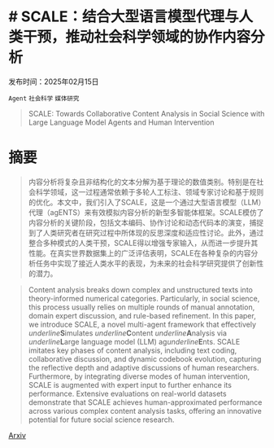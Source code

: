 # # SCALE：结合大型语言模型代理与人类干预，推动社会科学领域的协作内容分析

发布时间：2025年02月15日

`Agent` `社会科学` `媒体研究`

> SCALE: Towards Collaborative Content Analysis in Social Science with Large Language Model Agents and Human Intervention

# 摘要

> 内容分析将复杂且非结构化的文本分解为基于理论的数值类别。特别是在社会科学领域，这一过程通常依赖于多轮人工标注、领域专家讨论和基于规则的优化。本文中，我们引入了SCALE，这是一个通过大型语言模型（LLM）代理（agENTS）来有效模拟内容分析的新型多智能体框架。SCALE模仿了内容分析的关键阶段，包括文本编码、协作讨论和动态代码本的演变，捕捉到了人类研究者在研究过程中所体现的反思深度和适应性讨论。此外，通过整合多种模式的人类干预，SCALE得以增强专家输入，从而进一步提升其性能。在真实世界数据集上的广泛评估表明，SCALE在各种复杂的内容分析任务中实现了接近人类水平的表现，为未来的社会科学研究提供了创新性的潜力。

> Content analysis breaks down complex and unstructured texts into theory-informed numerical categories. Particularly, in social science, this process usually relies on multiple rounds of manual annotation, domain expert discussion, and rule-based refinement. In this paper, we introduce SCALE, a novel multi-agent framework that effectively $underline{\textbf{S}}$imulates $underline{\textbf{C}}$ontent $underline{\textbf{A}}$nalysis via $underline{\textbf{L}}$arge language model (LLM) ag$underline{\textbf{E}}$nts. SCALE imitates key phases of content analysis, including text coding, collaborative discussion, and dynamic codebook evolution, capturing the reflective depth and adaptive discussions of human researchers. Furthermore, by integrating diverse modes of human intervention, SCALE is augmented with expert input to further enhance its performance. Extensive evaluations on real-world datasets demonstrate that SCALE achieves human-approximated performance across various complex content analysis tasks, offering an innovative potential for future social science research.

[Arxiv](https://arxiv.org/abs/2502.10937)